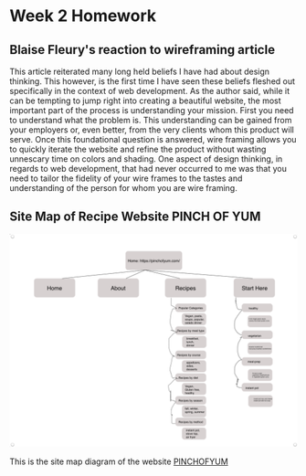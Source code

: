 # Week 2 Homework #

## Blaise Fleury's reaction to wireframing article ##

This article reiterated many long held beliefs I have had about design thinking. This however, is the first time I have seen these beliefs fleshed out specifically in the context of web development. As the author said, while it can be tempting to jump right into creating a beautiful website, the most important part of the process is understanding your mission. First you need to understand what the problem is. This understanding can be gained from your employers or, even better, from the very clients whom this product will serve. Once this foundational question is answered, wire framing allows you to quickly iterate the website and refine the product without wasting unnescary time on colors and shading. One aspect of design thinking, in regards to web development, that had never occurred to me was that you need to tailor the fidelity of your wire frames to the tastes and understanding of the person for whom you are wire framing. 

## Site Map of Recipe Website PINCH OF YUM

![Recipe Website Site Flow](site_flow.png)

This is the site map diagram of the website [PINCHOFYUM](https://pinchofyum.com/)







